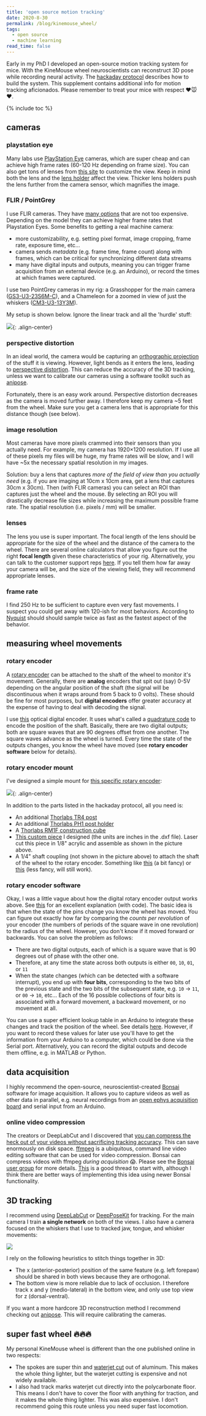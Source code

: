 ```yaml
---
title: 'open source motion tracking'
date: 2020-8-30
permalink: /blog/kinemouse_wheel/
tags:
  - open source
  - machine learning
read_time: false
---
```



Early in my PhD I developed an open-source motion tracking system for mice. With the KineMouse wheel neuroscientists can reconstruct 3D pose while recording neural activity. The [hackaday protocol](https://hackaday.io/project/160744-kinemouse-wheel) describes how to build the system. This supplement contains additional info for motion tracking aficionados. Please remember to treat your mice with respect ❤️🐭❤️.

{% include toc %}
<br>

## cameras

### playstation eye
Many labs use [PlayStation Eye](https://en.wikipedia.org/wiki/PlayStation_Eye) cameras, which are super cheap and can achieve high frame rates (60-120 Hz depending on frame size). You can also get tons of lenses from [this site](http://www.m12lenses.com/) to customize the view. Keep in mind both the lens and the [lens holder](http://www.m12lenses.com/CNC-Machined-M12-Lens-Holder-Metal-p/pt-lh031m.htm) affect the view. Thicker lens holders push the lens further from the camera sensor, which magnifies the image.

### FLIR / PointGrey
I use FLIR cameras. They have [many options](https://www.flir.com/browse/industrial/machine-vision-cameras/) that are not too expensive. Depending on the model they can achieve higher frame rates that Playstation Eyes. Some benefits to getting a real machine camera:

- more customizability, e.g. setting pixel format, image cropping, frame rate, exposure time, etc...
- camera sends *metadata* (e.g. frame time, frame count) along with frames, which can be critical for synchronizing different data streams
- many have digital inputs and outputs, meaning you can trigger frame acquisition from an external device (e.g. an Arduino), or record the times at which frames were captured.

I use two PointGrey cameras in my rig: a Grasshopper for the main camera ([GS3-U3-23S6M-C](https://www.flir.com/products/grasshopper3-usb3?model=GS3-U3-23S6M-C)), and a Chameleon for a zoomed in view of just the whiskers ([CM3-U3-13Y3M](https://www.flir.com/products/chameleon3-usb3/?model=CM3-U3-13Y3M-CS)).

My setup is shown below. Ignore the linear track and all the 'hurdle' stuff:

![](/images/portfolio/kinemouse_wheel.png){: .align-center}



### perspective distortion
In an ideal world, the camera would be capturing an [orthographic projection](https://en.wikipedia.org/wiki/Orthographic_projection) of the stuff it is viewing. However, light bends as it enters the lens, leading to [perspective distortion](https://en.wikipedia.org/wiki/Perspective_distortion_(photography)). This can reduce the accuracy of the 3D tracking, unless we want to calibrate our cameras using a software toolkit such as [anipose](https://github.com/lambdaloop/anipose).

Fortunately, there is an easy work around. Perspective distortion decreases as the camera is moved further away. I therefore keep my camera ~5 feet from the wheel. Make sure you get a camera lens that is appropriate for this distance though (see below).

### image resolution
Most cameras have more pixels crammed into their sensors than you actually need. For example, my camera has 1920×1200 resolution. If I use all of these pixels my files will be huge, my frame rates will be slow, and I will have ~5x the necessary spatial resolution in my images.

Solution: buy a lens that captures *more of the field of view than you actually need* (e.g. if you are imaging at 10cm x 10cm area, get a lens that captures 30cm x 30cm). Then (with FLIR cameras) you can select an ROI than captures just the wheel and the mouse. By selecting an ROI you will drastically decrease file sizes while increasing the maximum possible frame rate. The spatial resolution (i.e. pixels / mm) will be smaller.

### lenses
The lens you use is super important. The focal length of the lens should be appropriate for the size of the wheel and the distance of the camera to the wheel. There are several online calculators that allow you figure out the right **focal length** given these characteristics of your rig. Alternatively, you can talk to the customer support reps [here](https://www.google.com/search?q=edmund+optics&oq=edmund&aqs=chrome.0.69i59j0j46j69i57j46l3j69i60.1307j0j4&sourceid=chrome&ie=UTF-8). If you tell them how far away your camera will be, and the size of the viewing field, they will recommend appropriate lenses.

### frame rate
I find 250 Hz to be sufficient to capture even very fast movements. I suspect you could get away with 120-ish for most behaviors. According to [Nyquist](https://en.wikipedia.org/wiki/Nyquist%E2%80%93Shannon_sampling_theorem) should should sample twice as fast as the fastest aspect of the behavior.


## measuring wheel movements

### rotary encoder
A [rotary encoder](https://en.wikipedia.org/wiki/Rotary_encoder#:~:text=A%20rotary%20encoder%2C%20also%20called,rotary%20encoder%3A%20absolute%20and%20incremental.) can be attached to the shaft of the wheel to monitor it's movement. Generally, there are **analog** encoders that spit out (say) 0-5V depending on the angular position of the shaft (the signal will be discontinuous when it wraps around from 5 back to 0 volts). These should be fine for most purposes, but **digital encoders** offer greater accuracy at the expense of having to deal with decoding the signal.

I use [this](https://www.usdigital.com/products/encoders/incremental/shaft/S5) optical digital encoder. It uses what's called a [quadrature code](https://www.dynapar.com/technology/encoder_basics/quadrature_encoder/#:~:text=The%20code%20disk%20inside%20a,the%20quadrature%20encoder%20its%20functionality.) to encode the position of the shaft. Basically, there are two digital outputs; both are square waves that are 90 degrees offset from one another. The square waves advance as the wheel is turned. Every time the state of the outputs changes, you know the wheel have moved (see **rotary encoder software** below for details).

### rotary encoder mount
I've designed a simple mount for [this specific rotary encoder](https://www.usdigital.com/products/encoders/incremental/shaft/S5):

![](/images/portfolio/rotary_encoder.png){: .align-center}

In addition to the parts listed in the hackaday protocol, all you need is:
- An additional [Thorlabs TR4 post](https://www.thorlabs.com/thorproduct.cfm?partnumber=TR4)
- An additional [Thorlabs PH1 post holder](https://www.thorlabs.com/thorproduct.cfm?partnumber=PH1#ad-image-0)
- A [Thorlabs RM1F construction cube](https://www.thorlabs.com/thorproduct.cfm?partnumber=RM1F#ad-image-0)
- [This custom piece](/files/encoder_mount.dxf) I designed (the units are inches in the .dxf file). Laser cut this piece in 1/8" acrylic and assemble as shown in the picture above.
- A 1/4" shaft coupling (not shown in the picture above) to attach the shaft of the wheel to the rotary encoder. Something like [this](https://www.mcmaster.com/6208K457/) (a bit fancy) or [this](https://www.sparkfun.com/products/12251) (less fancy, will still work).

### rotary encoder software
Okay, I was a little vague about how the digital rotary encoder output works above. See [this](http://makeatronics.blogspot.com/2013/02/efficiently-reading-quadrature-with.html) for an excellent explanation (with code). The basic idea is that when the state of the pins change you know the wheel has moved. You can figure out exactly how far by comparing the *counts per revolution* of your encoder (the numbers of periods of the square wave in one revolution) to the radius of the wheel. However, you don't know if it moved forward or backwards. You can solve the problem as follows:

- There are two digital outputs, each of which is a square wave that is 90 degrees out of phase with the other one.
- Therefore, at any time the state across both outputs is either `00`, `10`, `01`, or `11`
- When the state changes (which can be detected with a software interrupt), you end up with **four bits**, corresponding to the two bits of the previous state and the two bits of the subsequent state, e.g. `10` $\rightarrow$ `11`, or `00` $\rightarrow$ `10`, etc... Each of the 16 possible collections of four bits is associated with a forward movement, a backward movement, or no movement at all.

You can use a super efficient lookup table in an Arduino to integrate these changes and track the position of the wheel. See details [here](http://makeatronics.blogspot.com/2013/02/efficiently-reading-quadrature-with.html). However, if you want to record these values for later use you'll have to get the information from your Arduino to a computer, which could be done via the Serial port. Alternatively, you can record the digital outputs and decode them offline, e.g. in MATLAB or Python.

## data acquisition
I highly recommend the open-source, neuroscientist-created [Bonsai](https://open-ephys.org/bonsai) software for image acquisition. It allows you to capture videos as well as other data in parallel, e.g. neural recordings from an [open ephys acquisition board](https://open-ephys.org/acq-board) and serial input from an Arduino.

### online video compression
The creators or DeepLabCut and I discovered that [you can compress the heck out of your videos without sacrificing tracking accuracy](https://www.biorxiv.org/content/10.1101/457242v1). This can save enormously on disk space. [ffmpeg](https://ffmpeg.org/) is a ubiquitous, command line video editing software that can be used for video compression. Bonsai can compress videos with ffmpeg *during acquisition* 😱. Please see the [Bonsai user group](https://groups.google.com/u/1/g/bonsai-users) for more details. [This](https://groups.google.com/u/1/g/bonsai-users/c/0-fMtE6bDl8/m/2IamclilAQAJ) is a good thread to start with, although I think there are better ways of implementing this idea using newer Bonsai functionality.


## 3D tracking
I recommend using [DeepLabCut](http://www.mousemotorlab.org/deeplabcut) or [DeepPoseKit](https://github.com/jgraving/deepposekit) for tracking. For the main camera I train **a single network** on both of the views. I also have a camera focused on the whiskers that I use to tracked jaw, tongue, and whisker movements:

![](/images/portfolio/mouse_tracking.png)

I rely on the following heuristics to stitch things together in 3D:
- The x (anterior-posterior) position of the same feature (e.g. left forepaw) should be shared in both views because they are orthogonal.
- The bottom view is more reliable due to lack of occlusion. I therefore track x and y (medio-lateral) in the bottom view, and only use top view for z (dorsal-ventral).

If you want a more hardcore 3D reconstruction method I recommend checking out [anipose](https://github.com/lambdaloop/anipose). This will require calibrating the cameras.


## super fast wheel 🔥🔥🔥
My personal KineMouse wheel is different than the one published online in two respects:
- The spokes are super thin and [waterjet cut](https://en.wikipedia.org/wiki/Water_jet_cutter) out of aluminum. This makes the whole thing lighter, but the waterjet cutting is expensive and not widely available.
- I also had track marks waterjet cut directly into the polycarbonate floor. This means I don't have to cover the floor with anything for traction, and it makes the whole thing lighter. This was also expensive. I don't recommend going this route unless you need super fast locomotion.
